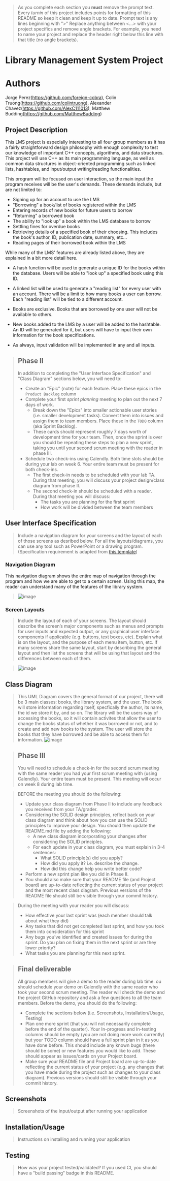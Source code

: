  > As you complete each section you **must** remove the prompt text. Every *turnin* of this project includes points for formatting of this README so keep it clean and keep it up to date. 
 > Prompt text is any lines beginning with "\>"
 > Replace anything between \<...\> with your project specifics and remove angle brackets. For example, you need to name your project and replace the header right below this line with that title (no angle brackets). 
# Library Management System Project
 
# Authors
Jorge Perez(https://github.com/foreign-cobra), 
Colin Truong(https://github.com/colintruong), 
Alexander Chavez(https://github.com/AlexC111013), 
Matthew Budding(https://github.com/MatthewBudding)

## Project Description
This LMS project is especially interesting to all four group members as it has a fairly straightforward design philosophy with enough complexity to test our knowledge of important C++ concepts, algorithms, and data structures. This project will use C++ as its main programming language, as well as common data structures in object-oriented programming such as linked lists, hashtables, 
and input/output writing/reading functionalities. 

This program will be focused on user interaction, so the main input the program receives will be the user's demands. These demands include, but are not limited to:
- Signing up for an account to use the LMS
- "Borrowing" a book/list of books registered within the LMS
- Entering records of new books for future users to borrow
- "Returning" a borrowed book
- The ability to "look up" a book within the LMS database to borrow
- Settling fines for overdue books
- Retrieving details of a specified book of their choosing. This includes the book's author, ID, publication date, summary, etc...
- Reading pages of their borrowed book within the LMS

While many of the LMS' features are already listed above, they are explained in a bit more detail here. 

- A hash function will be used to generate a unique ID for the books within the database. Users will be able to "look up" a specified book using this ID. 

- A linked list will be used to generate a "reading list" for every user with an account. There will be a limit to how many books a user can borrow. Each "reading list" will be tied to a different account. 

- Books are exclusive. Books that are borrowed by one user will not be available to others. 

- New books added to the LMS by a user will be added to the hashtable. An ID will be generated for it, but users will have to input their own information for the book specifications. 

- As always, input validation will be implemented in any and all inputs.


 > ## Phase II
 > In addition to completing the "User Interface Specification" and "Class Diagram" sections below, you will need to:
 > * Create an "Epic" (note) for each feature. Place these epics in the `Product Backlog` column
 > * Complete your first *sprint planning* meeting to plan out the next 7 days of work.
 >   * Break down the "Epics" into smaller actionable user stories (i.e. smaller development tasks). Convert them into issues and assign them to team members. Place these in the `TODO` column (aka Sprint Backlog).
 >   * These cards should represent roughly 7 days worth of development time for your team. Then, once the sprint is over you should be repeating these steps to plan a new sprint, taking you until your second scrum meeting with the reader in phase III.
 > * Schedule two check-ins using Calendly. Both time slots should be during your lab on week 6. Your entire team must be present for both check-ins.
 >   * The first check-in needs to be scheduled with your lab TA. During that meeting, you will discuss your project design/class diagram from phase II.
 >   * The second check-in should be scheduled with a reader. During that meeting you will discuss:
 >     * The tasks you are planning for the first sprint
 >     * How work will be divided between the team members
## User Interface Specification
 > Include a navigation diagram for your screens and the layout of each of those screens as desribed below. For all the layouts/diagrams, you can use any tool such as PowerPoint or a drawing program. (Specification requirement is adapted from [this template](https://redirect.cs.umbc.edu/~mgrass2/cmsc345/Template_UI.doc))

### Navigation Diagram

This navigation diagram shows the entire map of navigation through the program and how we are able to get to a certain screen. Using this map, the reader can understand many of the features of the library system.

> ![image](https://github.com/cs100/final-project-mbudd003-achav239-ctruo045-jpere470/assets/117537500/71e8a236-0bdf-41ed-b397-e9aae2bbee65)


### Screen Layouts
> Include the layout of each of your screens. The layout should describe the screen’s major components such as menus and prompts for user inputs and expected output, or any graphical user interface components if applicable (e.g. buttons, text boxes, etc). Explain what is on the layout, and the purpose of each menu item, button, etc. If many screens share the same layout, start by describing the general layout and then list the screens that will be using that layout and the differences between each of them.

> ![image](https://github.com/cs100/final-project-mbudd003-achav239-ctruo045-jpere470/assets/117537500/8237bb3c-5d2f-4a55-9a39-dc4909a00834)


## Class Diagram
 > This UML Diagram covers the general format of our project, there will be 3 main classes: books, the library system, and the user. The book will store information regarding itself, specfically the author, its name, the id we store it by, and so on. The library will be the users way of accessing the books, so it will contain activites that allow the user to change the books status of whether it was borrowed or not, and to create and add new books to the system. The user will store the books that they have borrowed and be able to access them for information.
 ![image](https://github.com/cs100/final-project-mbudd003-achav239-ctruo045-jpere470/assets/116530124/9d19cff3-feb9-4556-b8d1-a02b40fafba0)

 > ## Phase III
 > You will need to schedule a check-in for the second scrum meeting with the same reader you had your first scrum meeting with (using Calendly). Your entire team must be present. This meeting will occur on week 8 during lab time.
 
 > BEFORE the meeting you should do the following:
 > * Update your class diagram from Phase II to include any feedback you received from your TA/grader.
 > * Considering the SOLID design principles, reflect back on your class diagram and think about how you can use the SOLID principles to improve your design. You should then update the README.md file by adding the following:
 >   * A new class diagram incorporating your changes after considering the SOLID principles.
 >   * For each update in your class diagram, you must explain in 3-4 sentences:
 >     * What SOLID principle(s) did you apply?
 >     * How did you apply it? i.e. describe the change.
 >     * How did this change help you write better code?
 > * Perform a new sprint plan like you did in Phase II.
 > * You should also make sure that your README file (and Project board) are up-to-date reflecting the current status of your project and the most recent class diagram. Previous versions of the README file should still be visible through your commit history.
 
> During the meeting with your reader you will discuss: 
 > * How effective your last sprint was (each member should talk about what they did)
 > * Any tasks that did not get completed last sprint, and how you took them into consideration for this sprint
 > * Any bugs you've identified and created issues for during the sprint. Do you plan on fixing them in the next sprint or are they lower priority?
 > * What tasks you are planning for this next sprint.

 
 > ## Final deliverable
 > All group members will give a demo to the reader during lab time. ou should schedule your demo on Calendly with the same reader who took your second scrum meeting. The reader will check the demo and the project GitHub repository and ask a few questions to all the team members. 
 > Before the demo, you should do the following:
 > * Complete the sections below (i.e. Screenshots, Installation/Usage, Testing)
 > * Plan one more sprint (that you will not necessarily complete before the end of the quarter). Your In-progress and In-testing columns should be empty (you are not doing more work currently) but your TODO column should have a full sprint plan in it as you have done before. This should include any known bugs (there should be some) or new features you would like to add. These should appear as issues/cards on your Project board.
 > * Make sure your README file and Project board are up-to-date reflecting the current status of your project (e.g. any changes that you have made during the project such as changes to your class diagram). Previous versions should still be visible through your commit history. 
 
 ## Screenshots
 > Screenshots of the input/output after running your application
 ## Installation/Usage
 > Instructions on installing and running your application
 ## Testing
 > How was your project tested/validated? If you used CI, you should have a "build passing" badge in this README.
 

